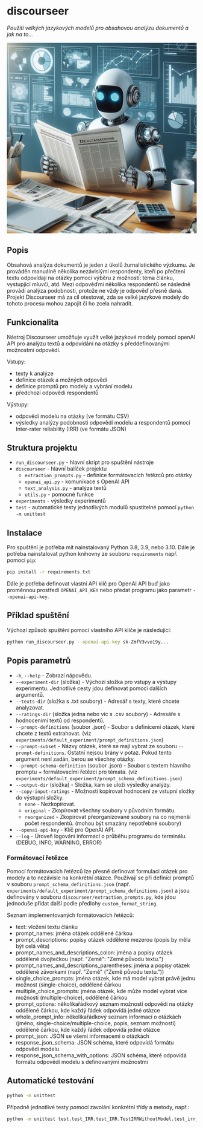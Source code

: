 # discourseer

*Použití velkých jazykových modelů pro obsahovou analýzu dokumentů a jak na to...*

![Discourseer logo](images/Discourseer_logo.jpeg)

## Popis
Obsahová analýza dokumentů je jeden z úkolů žurnalistického výzkumu. Je prováděn manuálně několika nezávislými respondenty,
kteří po přečtení textu odpovídají na otázky pomocí výběru z možností: téma článku, vystupjící mluvčí, atd. 
Mezi odpověďmi několika respondentů se následně provádí analýza podobnosti, protože ne vždy je odpověď přesně daná.
Projekt Discourseer má za cíl otestovat, zda se velké jazykové modely do tohoto procesu mohou zapojit či ho zcela nahradit.

## Funkcionalita
Nástroj Discourseer umožňuje využít velké jazykové modely pomocí openAI API pro analýzu textů a odpovídání na otázky s předdefinovanými možnostmi odpovědí.

Vstupy:

- texty k analýze
- definice otázek a možných odpovědí
- definice promptů pro modely a vybrání modelu
- předchozí odpovědi respondentů

Výstupy:
- odpovědi modelu na otázky (ve formátu CSV)
- výsledky analýzy podobnosti odpovědí modelu a respondentů pomocí Inter-rater reliability (IRR) (ve formátu JSON)

## Struktura projektu
- `run_discourseer.py` - hlavní skript pro spuštění nástroje
- `discourseer` - hlavní balíček projektu
  - `extraction_prompts.py` - definice formátovacích řetězců pro otázky
  - `openai_api.py` - komunikace s OpenAI API
  - `text_analysis.py` - analýza textů
  - `utils.py` - pomocné funkce
- `experiments` - výsledky experimentů
- `test` - automatické testy jednotlivých modulů spustitelné pomocí `python -m unittest`

## Instalace
Pro spuštění je potřeba mít nainstalovaný Python 3.8, 3.9, nebo 3.10. Dále je potřeba nainstalovat python knihovny ze souboru `requirements` např. pomocí `pip`:
```bash
pip install -r requirements.txt
```
Dále je potřeba definovat vlastní API klíč pro OpenAI API buď jako proměnnou prostředí `OPENAI_API_KEY` nebo předat programu jako parametr `--openai-api-key`.

## Příklad spuštění
Výchozí způsob spuštění pomocí vlastního API klíče je následující: 
```bash
python run_discourseer.py --openai-api-key sk-ZmfV3vvo19y...
```

## Popis parametrů
- `-h`, `--help` - Zobrazí nápovědu.
-  `--experiment-dir` (složka) - Výchozí složka pro vstupy a výstupy experimentu. Jednotlivé cesty jdou definovat pomocí dalších argumentů.
- `--texts-dir` (složka s .txt soubory) - Adresář s texty, které chcete analyzovat.
- `--ratings-dir` (složka jedna nebo víc s .csv soubory) - Adresáře s hodnoceními textů od respondentů.
- `--prompt-definitions` (soubor .json) - Soubor s definicemi otázek, které chcete z textů extrahovat. (viz `experiments/default_experiment/prompt_definitions.json`)
- `--prompt-subset` - Názvy otázek, které se mají vybrat ze souboru `--prompt-definitions`. Ostatní nejsou brány v potaz. Pokud tento argument není zadán, berou se všechny otázky.
- `--prompt-schema-definition` (soubor .json) - Soubor s textem hlavního promptu + formátovacími řetězci pro témata. (viz `experiments/default_experiment/prompt_schema_definitions.json`)
- `--output-dir` (složka) - Složka, kam se uloží výsledky analýzy.
- `--copy-input-ratings` - Možnosti kopírovat hodnocení ze vstupní složky do výstupní složky.
  - `none` - Nezkopírovat.
  - `original` - Zkopírovat všechny soubory v původním formátu.
  - `reorganized` - Zkopírovat přeorganizované soubory na co nejmenší počet respondentů. (mohou být smazány nepotřebné soubory)
- `--openai-api-key` - Klíč pro OpenAI API.
- `--log` - Úroveň logování informací o průběhu programu do terminálu. (DEBUG, INFO, WARNING, ERROR)

### Formátovací řetězce
Pomocí formátovacích řetězců lze přesně definovat formulaci otázek pro modely a to nezávisle na konkrétní otázce.
Používají se při definici promptů v souboru `prompt_schema_definitions.json` 
(např. `experiments/default_experiment/prompt_schema_definitions.json`) a jsou definovány 
v souboru `discourseer/extraction_prompts.py`, kde jdou jednoduše přidat další podle předlohy `custom_format_string`.

Seznam implementovaných formátovacích řetězců:
- text: vložení textu článku
- prompt_names: jména otázek oddělené čárkou
- prompt_descriptions: popisy otázek oddělené mezerou (popis by měla být celá věta)
- prompt_names_and_descriptions_colon: jména a popisy otázek oddělené dvojtečkou (např. "Země": "Země původu textu.") 
- prompt_names_and_descriptions_parentheses: jména a popisy otázek oddělené závorkami (např. "Země" ("Země původu textu."))
- single_choice_prompts: jména otázek, kde má model vybrat právě jednu možnost (single-choice), oddělené čárkou
- multiple_choice_prompts: jména otázek, kde může model vybrat více možností (multiple-choice), oddělené čárkou
- prompt_options: několikařádkový seznam možností odpovědi na otázky oddělené čárkou, kde každý řádek odpovídá jedné otázce 
- whole_prompt_info: několikařádkový seznam informací o otázkách (jméno, single-choice/multiple-choice, popis, seznam možností) oddělené čárkou, kde každý řádek odpovídá jedné otázce 
- prompt_json: JSON se všemi informacemi o otázkách
- response_json_schema: JSON schéma, které odpovídá formátu odpovědí modelu
- response_json_schema_with_options: JSON schéma, které odpovídá formátu odpovědí modelu s definovanými možnostmi

## Automatické testování
```bash
python -m unittest
```
Případně jednotlivé testy pomocí zavolání konkrétní třídy a metody, např.:
```bash
python -m unittest test.test_IRR.test_IRR.TestIRRWithoutModel.test_irr_equal
```
